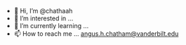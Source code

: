 - 👋 Hi, I’m @chathaah
- 👀 I’m interested in ...
- 🌱 I’m currently learning ...
- 📫 How to reach me ... angus.h.chatham@vanderbilt.edu

<!---
chathaah/chathaah is a ✨ special ✨ repository because its `README.md` (this file) appears on your GitHub profile.
You can click the Preview link to take a look at your changes.
--->
